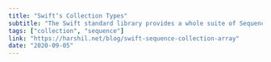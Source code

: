 ```yaml
---
title: "Swiftʼs Collection Types"
subtitle: "The Swift standard library provides a whole suite of Sequence and Collection protocols, together with a large number of concrete types conforming to these protocols such as Array, Set, Dictionary, etc. In this detailed post, Harshil Shah covers all of the public types which make up Swift's Collection protocol hierarchy, examining Sequence, Collection, Array, and everything in between. An excellent post, and one to bookmark for future reference."
tags: ["collection", "sequence"]
link: "https://harshil.net/blog/swift-sequence-collection-array"
date: "2020-09-05"
---
```


